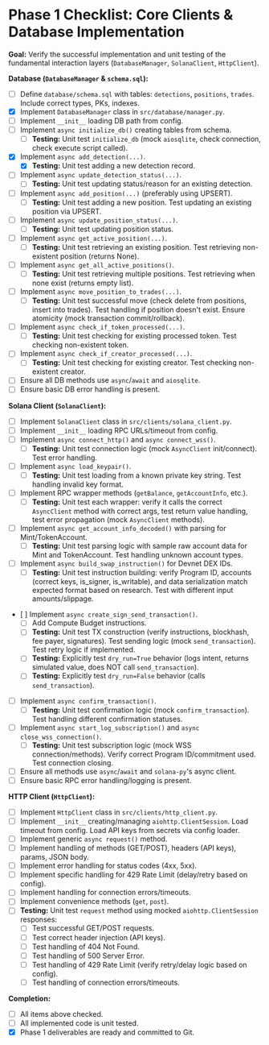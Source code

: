 # Phase 1 Checklist: Core Clients & Database Implementation

**Goal:** Verify the successful implementation and unit testing of the fundamental interaction layers (`DatabaseManager`, `SolanaClient`, `HttpClient`).

**Database (`DatabaseManager` & `schema.sql`):**

*   [ ] Define `database/schema.sql` with tables: `detections`, `positions`, `trades`. Include correct types, PKs, indexes.
*   [x] Implement `DatabaseManager` class in `src/database/manager.py`.
*   [ ] Implement `__init__` loading DB path from config.
*   [ ] Implement `async initialize_db()` creating tables from schema.
    *   [ ] **Testing:** Unit test `initialize_db` (mock `aiosqlite`, check connection, check execute script called).
*   [x] Implement `async add_detection(...)`.
    *   [x] **Testing:** Unit test adding a new detection record.
*   [ ] Implement `async update_detection_status(...)`.
    *   [ ] **Testing:** Unit test updating status/reason for an existing detection.
*   [ ] Implement `async add_position(...)` (preferably using UPSERT).
    *   [ ] **Testing:** Unit test adding a new position. Test updating an existing position via UPSERT.
*   [ ] Implement `async update_position_status(...)`.
    *   [ ] **Testing:** Unit test updating position status.
*   [ ] Implement `async get_active_position(...)`.
    *   [ ] **Testing:** Unit test retrieving an existing position. Test retrieving non-existent position (returns None).
*   [ ] Implement `async get_all_active_positions()`.
    *   [ ] **Testing:** Unit test retrieving multiple positions. Test retrieving when none exist (returns empty list).
*   [ ] Implement `async move_position_to_trades(...)`.
    *   [ ] **Testing:** Unit test successful move (check delete from positions, insert into trades). Test handling if position doesn't exist. Ensure atomicity (mock transaction commit/rollback).
*   [ ] Implement `async check_if_token_processed(...)`.
    *   [ ] **Testing:** Unit test checking for existing processed token. Test checking non-existent token.
*   [ ] Implement `async check_if_creator_processed(...)`.
    *   [ ] **Testing:** Unit test checking for existing creator. Test checking non-existent creator.
*   [ ] Ensure all DB methods use `async`/`await` and `aiosqlite`.
*   [ ] Ensure basic DB error handling is present.

**Solana Client (`SolanaClient`):**

*   [ ] Implement `SolanaClient` class in `src/clients/solana_client.py`.
*   [ ] Implement `__init__` loading RPC URLs/timeout from config.
*   [ ] Implement `async connect_http()` and `async connect_wss()`.
    *   [ ] **Testing:** Unit test connection logic (mock `AsyncClient` init/connect). Test error handling.
*   [ ] Implement `async load_keypair()`.
    *   [ ] **Testing:** Unit test loading from a known private key string. Test handling invalid key format.
*   [ ] Implement RPC wrapper methods (`getBalance`, `getAccountInfo`, etc.).
    *   [ ] **Testing:** Unit test each wrapper: verify it calls the correct `AsyncClient` method with correct args, test return value handling, test error propagation (mock `AsyncClient` methods).
*   [ ] Implement `async get_account_info_decoded()` with parsing for Mint/TokenAccount.
    *   [ ] **Testing:** Unit test parsing logic with sample raw account data for Mint and TokenAccount. Test handling unknown account types.
*   [ ] Implement `async build_swap_instruction()` for Devnet DEX IDs.
    *   [ ] **Testing:** Unit test instruction building: verify Program ID, accounts (correct keys, is_signer, is_writable), and data serialization match expected format based on research. Test with different input amounts/slippage.
*   [<em> </em>] Implement `async create_sign_send_transaction()`.
    *   [ ] Add Compute Budget instructions.
    *   [ ] **Testing:** Unit test TX construction (verify instructions, blockhash, fee payer, signatures). Test sending logic (mock `send_transaction`). Test retry logic if implemented.
    *   [ ] **Testing:** Explicitly test `dry_run=True` behavior (logs intent, returns simulated value, does NOT call `send_transaction`).
    *   [ ] **Testing:** Explicitly test `dry_run=False` behavior (calls `send_transaction`).
*   [ ] Implement `async confirm_transaction()`.
    *   [ ] **Testing:** Unit test confirmation logic (mock `confirm_transaction`). Test handling different confirmation statuses.
*   [ ] Implement `async start_log_subscription()` and `async close_wss_connection()`.
    *   [ ] **Testing:** Unit test subscription logic (mock WSS connection/methods). Verify correct Program ID/commitment used. Test connection closing.
*   [ ] Ensure all methods use `async`/`await` and `solana-py`'s async client.
*   [ ] Ensure basic RPC error handling/logging is present.

**HTTP Client (`HttpClient`):**

*   [ ] Implement `HttpClient` class in `src/clients/http_client.py`.
*   [ ] Implement `__init__` creating/managing `aiohttp.ClientSession`. Load timeout from config. Load API keys from secrets via config loader.
*   [ ] Implement generic `async request()` method.
*   [ ] Implement handling of methods (GET/POST), headers (API keys), params, JSON body.
*   [ ] Implement error handling for status codes (4xx, 5xx).
*   [ ] Implement specific handling for 429 Rate Limit (delay/retry based on config).
*   [ ] Implement handling for connection errors/timeouts.
*   [ ] Implement convenience methods (`get`, `post`).
*   [ ] **Testing:** Unit test `request` method using mocked `aiohttp.ClientSession` responses:
    *   [ ] Test successful GET/POST requests.
    *   [ ] Test correct header injection (API keys).
    *   [ ] Test handling of 404 Not Found.
    *   [ ] Test handling of 500 Server Error.
    *   [ ] Test handling of 429 Rate Limit (verify retry/delay logic based on config).
    *   [ ] Test handling of connection errors/timeouts.

**Completion:**

*   [ ] All items above checked.
*   [ ] All implemented code is unit tested.
*   [x] Phase 1 deliverables are ready and committed to Git.